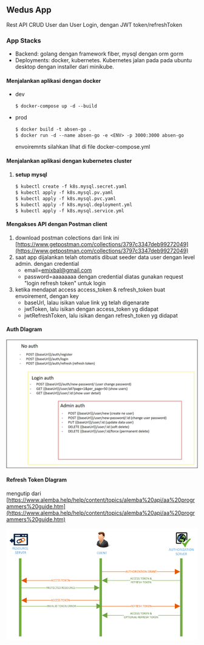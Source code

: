 ## Wedus App

Rest API CRUD User dan User Login, dengan JWT token/refreshToken

### App Stacks
 - Backend: golang dengan framework fiber, mysql dengan orm gorm
 - Deployments: docker, kubernetes. Kubernetes jalan pada pada ubuntu desktop dengan installer dari minikube.

#### Menjalankan aplikasi dengan docker

 - dev
	```
	$ docker-compose up -d --build
	```
 - prod
	```
	$ docker build -t absen-go .
	$ docker run -d --name absen-go -e <ENV> -p 3000:3000 absen-go 
	```
	envoiremnts silahkan lihat di file docker-compose.yml

#### Menjalankan aplikasi dengan kubernetes cluster
 1. **setup mysql** 
 	```
	$ kubectl create -f k8s.mysql.secret.yaml
	$ kubectl apply -f k8s.mysql.pv.yaml
	$ kubectl apply -f k8s.mysql.pvc.yaml
	$ kubectl apply -f k8s.mysql.deployment.yml
	$ kubectl apply -f k8s.mysql.service.yml
	```

#### Mengakses API dengan Postman client
 1. download postman colections dari link ini
    [https://www.getpostman.com/collections/3797c3347deb99272049](https://www.getpostman.com/collections/3797c3347deb99272049)
 2. saat app dijalankan telah otomatis dibuat seeder data user dengan level admin. dengan credential
    - email=emixbal@gmail.com
    - password=aaaaaaaa
    dengan credential diatas gunakan request "login refresh token" untuk login
 3. ketika mendapat access access_token & refresh_token buat envoirement, dengan key
    - baseUrl, lalau isikan value link yg telah digenarate
    - jwtToken, lalu isikan dengan access_token yg didapat
    - jwtRefreshToken, lalu isikan dengan refresh_token yg didapat

#### Auth DIagram
![all pods](https://raw.githubusercontent.com/emixbal/absen-go/main/images/Picture1.jpg)
#### Refresh Token DIagram
mengutip dari [https://www.alemba.help/help/content/topics/alemba%20api/aa%20programmers%20guide.htm](https://www.alemba.help/help/content/topics/alemba%20api/aa%20programmers%20guide.htm)

![all pods](https://raw.githubusercontent.com/emixbal/absen-go/main/images/refresh%20token.jpg)